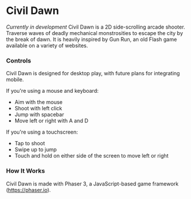 # Civil Dawn 
_Currently in development_
Civil Dawn is a 2D side-scrolling arcade shooter.
Traverse waves of deadly mechanical monstrosities to escape the city by the break of dawn.
It is heavily inspired by Gun Run, an old Flash game available on a variety of websites.

### Controls
Civil Dawn is designed for desktop play, with future plans for integrating mobile.

If you're using a mouse and keyboard:
* Aim with the mouse
* Shoot with left click
* Jump with spacebar
* Move left or right with A and D

If you're using a touchscreen:
* Tap to shoot
* Swipe up to jump
* Touch and hold on either side of the screen to move left or right

### How It Works
Civil Dawn is made with Phaser 3, a JavaScript-based game framework (https://phaser.io).